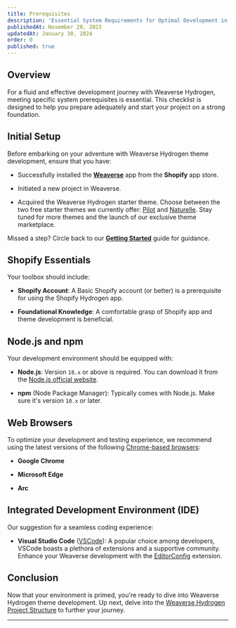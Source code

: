 ```yaml
---
title: Prerequisites
description: 'Essential System Requirements for Optimal Development in Weaverse Hydrogen.'
publishedAt: November 20, 2023
updatedAt: January 30, 2024
order: 0
published: true
---
```


## **Overview**

For a fluid and effective development journey with Weaverse Hydrogen, meeting specific system prerequisites is essential. This checklist is designed to help you prepare adequately and start your project on a strong foundation.

## **Initial Setup**

Before embarking on your adventure with Weaverse Hydrogen theme development, ensure that you have:

- Successfully installed the **[Weaverse](https://apps.shopify.com/weaverse)** app from the **Shopify** app store.

- Initiated a new project in Weaverse.

- Acquired the Weaverse Hydrogen starter theme. Choose between the two free starter themes we currently offer: [Pilot](https://github.com/weaverse/pilot) and [Naturelle](https://github.com/weaverse/naturelle). Stay tuned for more themes and the launch of our exclusive theme marketplace.

Missed a step? Circle back to our **[Getting Started](/docs/hydrogen/getting-started)** guide for guidance.

## **Shopify Essentials**

Your toolbox should include:

- **Shopify Account**: A Basic Shopify account (or better) is a prerequisite for using the Shopify Hydrogen app.

- **Foundational Knowledge**: A comfortable grasp of Shopify app and theme development is beneficial.

## **Node.js and npm**

Your development environment should be equipped with:

- **Node.js**: Version `18.x` or above is required. You can download it from the [Node.js official website](https://nodejs.org).

- **npm** (Node Package Manager): Typically comes with Node.js. Make sure it's version `10.x` or later.

## **Web Browsers**

To optimize your development and testing experience, we recommend using the latest versions of the following [Chrome-based browsers](https://www.google.com/search?q=chrome+based+web+browsers):

- **Google Chrome**

- **Microsoft Edge**

- **Arc**

## **Integrated Development Environment (IDE)**

Our suggestion for a seamless coding experience:

- **Visual Studio Code** ([VSCode](https://code.visualstudio.com/)): A popular choice among developers, VSCode boasts a plethora of extensions and a supportive community. Enhance your Weaverse development with the [EditorConfig](https://marketplace.visualstudio.com/items?itemName=EditorConfig.EditorConfig) extension.

## **Conclusion**

Now that your environment is primed, you're ready to dive into Weaverse Hydrogen theme development. Up next, delve into the [Weaverse Hydrogen Project Structure](https://weaverse.io/docs/guides/8321058-project-structure) to further your journey.

---
